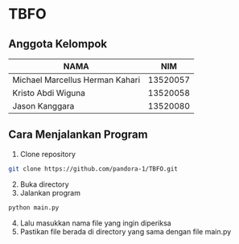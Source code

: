 # TBFO

## Anggota Kelompok
NAMA | NIM
-- | --
Michael Marcellus Herman Kahari | 13520057
Kristo Abdi Wiguna | 13520058
Jason Kanggara | 13520080

## Cara Menjalankan Program
1. Clone repository
```sh
git clone https://github.com/pandora-1/TBFO.git
```
2. Buka directory
3. Jalankan program
```sh
python main.py
```
4. Lalu masukkan nama file yang ingin diperiksa
5. Pastikan file berada di directory yang sama dengan file main.py

